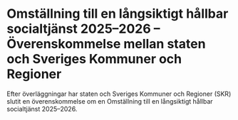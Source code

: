 # Omställning till en långsiktigt hållbar socialtjänst 2025–2026 – Överenskommelse mellan staten och Sveriges Kommuner och Regioner

Efter överläggningar har staten och Sveriges Kommuner och Regioner (SKR) slutit en överenskommelse om en Omställning till en långsiktigt hållbar socialtjänst 2025–2026.
